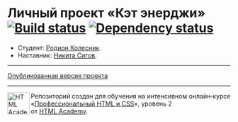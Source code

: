 # Личный проект «Кэт энерджи» [![Build status][travis-image]][travis-url] [![Dependency status][dependency-image]][dependency-url]

* Студент: [Родион Колесник](https://up.htmlacademy.ru/adaptive/15/user/574519).
* Наставник: [Никита Сигов](https://up.htmlacademy.ru/adaptive/15/user/17860).

---

[Опубликованная версия проекта](https://ilednev.github.io/574519-cat-energy/)

---

<a href="https://htmlacademy.ru/intensive/adaptive"><img align="left" width="50" height="50" alt="HTML Academy" src="https://up.htmlacademy.ru/static/img/intensive/adaptive/logo-for-github-2.png"></a>

Репозиторий создан для обучения на интенсивном онлайн‑курсе «[Профессиональный HTML и CSS](https://htmlacademy.ru/intensive/adaptive)», уровень 2 от [HTML Academy](https://htmlacademy.ru).

[travis-image]: https://travis-ci.com/htmlacademy-adaptive/574519-cat-energy.svg?branch=master
[travis-url]: https://travis-ci.com/htmlacademy-adaptive/574519-cat-energy
[dependency-image]: https://david-dm.org/htmlacademy-adaptive/574519-cat-energy/dev-status.svg?style=flat-square
[dependency-url]: https://david-dm.org/htmlacademy-adaptive/574519-cat-energy?type=dev
